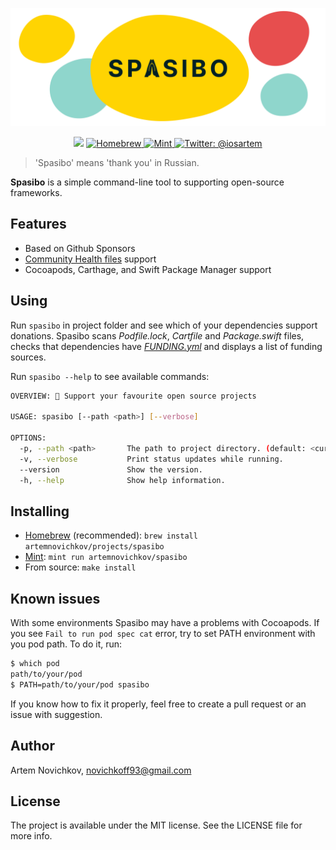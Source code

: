 <p align="center">
  <img src=".github/Logo.png" alt="spasibo" />
</p>


<p align="center">
    <img src="https://img.shields.io/badge/Swift-5.2-orange.svg" />
  <a href="https://brew.sh">
    <img src="https://img.shields.io/badge/homebrew-compatible-brightgreen.svg?style=flat" alt="Homebrew" />
  </a>
    <a href="https://github.com/yonaskolb/Mint">
    <img src="https://img.shields.io/badge/mint-compatible-brightgreen.svg?style=flat" alt="Mint" />
  </a>
    <a href="https://twitter.com/iosartem">
        <img src="https://img.shields.io/badge/twitter-@iosartem-blue.svg?style=flat" alt="Twitter: @iosartem" />
    </a>
</p>

> 'Spasibo' means 'thank you' in Russian.

**Spasibo** is a simple command-line tool to supporting open-source frameworks.

## Features

- Based on Github Sponsors
- [Community Health files](https://help.github.com/en/github/building-a-strong-community/creating-a-default-community-health-file) support
- Cocoapods, Carthage, and Swift Package Manager support

## Using

Run `spasibo` in project folder and see which of your dependencies support donations. Spasibo scans *Podfile.lock*, *Cartfile* and *Package.swift* files, checks that dependencies have [*FUNDING.yml*](https://help.github.com/en/github/administering-a-repository/displaying-a-sponsor-button-in-your-repository#about-funding-files) and displays a list of funding sources.


Run `spasibo --help` to see available commands:

```bash
OVERVIEW: 🙏 Support your favourite open source projects

USAGE: spasibo [--path <path>] [--verbose]

OPTIONS:
  -p, --path <path>       The path to project directory. (default: <current directory>)
  -v, --verbose           Print status updates while running. 
  --version               Show the version.
  -h, --help              Show help information.
```

## Installing

- [Homebrew](https://brew.sh) (recommended): `brew install artemnovichkov/projects/spasibo`
- [Mint](https://github.com/yonaskolb/Mint): `mint run artemnovichkov/spasibo`
- From source: `make install`

## Known issues

With some environments Spasibo may have a problems with Cocoapods. If you see `Fail to run pod spec cat` error, try to set PATH environment with you pod path. To do it, run:

```bash
$ which pod
path/to/your/pod
$ PATH=path/to/your/pod spasibo
```

If you know how to fix it properly, feel free to create a pull request or an issue with suggestion.

## Author

Artem Novichkov, novichkoff93@gmail.com

## License

The project is available under the MIT license. See the LICENSE file for more info.

